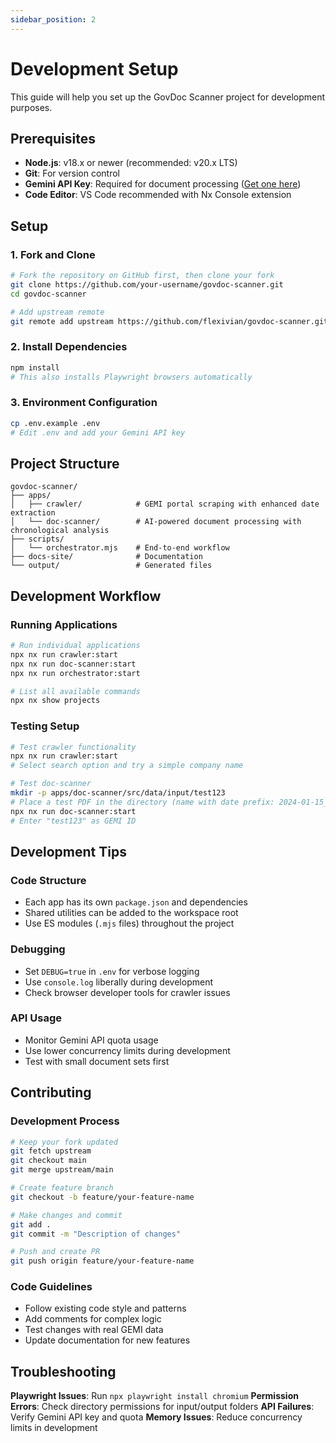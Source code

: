 ```yaml
---
sidebar_position: 2
---
```


# Development Setup

This guide will help you set up the GovDoc Scanner project for development purposes.

## Prerequisites

- **Node.js**: v18.x or newer (recommended: v20.x LTS)
- **Git**: For version control
- **Gemini API Key**: Required for document processing ([Get one here](https://aistudio.google.com/app/apikey))
- **Code Editor**: VS Code recommended with Nx Console extension

## Setup

### 1. Fork and Clone

```bash
# Fork the repository on GitHub first, then clone your fork
git clone https://github.com/your-username/govdoc-scanner.git
cd govdoc-scanner

# Add upstream remote
git remote add upstream https://github.com/flexivian/govdoc-scanner.git
```

### 2. Install Dependencies

```bash
npm install
# This also installs Playwright browsers automatically
```

### 3. Environment Configuration

```bash
cp .env.example .env
# Edit .env and add your Gemini API key
```

## Project Structure

```
govdoc-scanner/
├── apps/
│   ├── crawler/            # GEMI portal scraping with enhanced date extraction
│   └── doc-scanner/        # AI-powered document processing with chronological analysis
├── scripts/
│   └── orchestrator.mjs    # End-to-end workflow
├── docs-site/              # Documentation
└── output/                 # Generated files
```

## Development Workflow

### Running Applications

```bash
# Run individual applications
npx nx run crawler:start
npx nx run doc-scanner:start
npx nx run orchestrator:start

# List all available commands
npx nx show projects
```

### Testing Setup

```bash
# Test crawler functionality
npx nx run crawler:start
# Select search option and try a simple company name

# Test doc-scanner
mkdir -p apps/doc-scanner/src/data/input/test123
# Place a test PDF in the directory (name with date prefix: 2024-01-15_document.pdf)
npx nx run doc-scanner:start
# Enter "test123" as GEMI ID
```

## Development Tips

### Code Structure

- Each app has its own `package.json` and dependencies
- Shared utilities can be added to the workspace root
- Use ES modules (`.mjs` files) throughout the project

### Debugging

- Set `DEBUG=true` in `.env` for verbose logging
- Use `console.log` liberally during development
- Check browser developer tools for crawler issues

### API Usage

- Monitor Gemini API quota usage
- Use lower concurrency limits during development
- Test with small document sets first

## Contributing

### Development Process

```bash
# Keep your fork updated
git fetch upstream
git checkout main
git merge upstream/main

# Create feature branch
git checkout -b feature/your-feature-name

# Make changes and commit
git add .
git commit -m "Description of changes"

# Push and create PR
git push origin feature/your-feature-name
```

### Code Guidelines

- Follow existing code style and patterns
- Add comments for complex logic
- Test changes with real GEMI data
- Update documentation for new features

## Troubleshooting

**Playwright Issues**: Run `npx playwright install chromium`
**Permission Errors**: Check directory permissions for input/output folders
**API Failures**: Verify Gemini API key and quota
**Memory Issues**: Reduce concurrency limits in development
